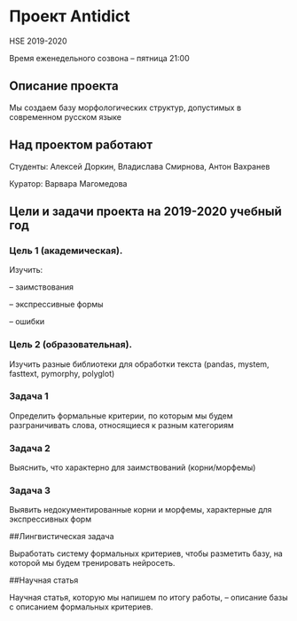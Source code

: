 # Проект Antidict
HSE 2019-2020

Время еженедельного созвона – пятница 21:00

## Описание проекта

Мы создаем базу морфологических структур, допустимых в современном русском языке

## Над проектом работают
Студенты: Алексей Доркин,
Владислава Смирнова,
Антон Вахранев

Куратор: Варвара Магомедова

## Цели и задачи проекта на 2019-2020 учебный год

### Цель 1 (академическая). 

Изучить:

– заимствования

– экспрессивные формы

– ошибки

### Цель 2 (образовательная). 

Изучить разные библиотеки для обработки текста (pandas, mystem, fasttext, pymorphy, polyglot)

### Задача 1

Определить формальные критерии, по которым мы будем разграничивать слова, относящиеся к разным категориям

### Задача 2

Выяснить, что характерно для заимствований (корни/морфемы)

### Задача 3

Выявить недокументированные корни и морфемы, характерные для экспрессивных форм 

##Лингвистическая задача

Выработать систему формальных критериев, чтобы разметить базу, на которой мы будем тренировать нейросеть.

##Научная статья

Научная статья, которую мы напишем по итогу работы, – описание базы с описанием формальных критериев.

